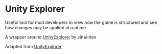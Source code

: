 # Unity Explorer

Useful tool for mod developers to view how the game is structured and see how changes may be applied at runtime.

A wrapper around [UnityExplorer](https://github.com/sinai-dev/UnityExplorer) by sinai-dev

Adapted from [UnityExplorer](https://github.com/jngo102/UnityExplorer)